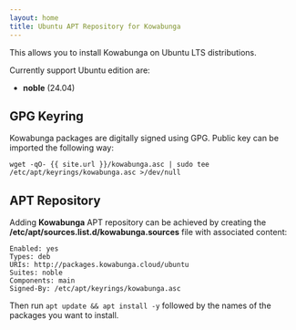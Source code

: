```yaml
---
layout: home
title: Ubuntu APT Repository for Kowabunga
---
```

This allows you to install Kowabunga on Ubuntu LTS distributions.

Currently support Ubuntu edition are:

- **noble** (24.04)

## GPG Keyring

Kowabunga packages are digitally signed using GPG. Public key can be imported the following way:

```
wget -qO- {{ site.url }}/kowabunga.asc | sudo tee /etc/apt/keyrings/kowabunga.asc >/dev/null
```

## APT Repository

Adding **Kowabunga** APT repository can be achieved by creating the **/etc/apt/sources.list.d/kowabunga.sources** file with associated content:

```
Enabled: yes
Types: deb
URIs: http://packages.kowabunga.cloud/ubuntu
Suites: noble
Components: main
Signed-By: /etc/apt/keyrings/kowabunga.asc
```

Then run `apt update && apt install -y` followed by the names of the packages you want to install.
